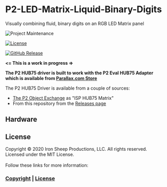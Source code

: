 # P2-LED-Matrix-Liquid-Binary-Digits
Visually combining fluid, binary digits on an RGB LED Matrix panel


![Project Maintenance][maintenance-shield]

[![License][license-shield]](LICENSE)

[![GitHub Release][releases-shield]][releases]

**<= This is a work in progress =>**

**The P2 HUB75 driver is built to work with the P2 Eval HUB75 Adapter which is available from [Parallax.com Store](https://www.parallax.com/product-category/propeller-2/)**


The P2 HUB75 Driver is available from a couple of sources:

- [The P2 Object Exchange](https://github.com/parallaxinc/propeller/tree/master/libraries/community/p2) as "ISP HUB75 Matrix"
- From this repository from the [Releases page](https://github.com/ironsheep/p2-LED-Matrix-Driver/releases)

## Hardware


## License

Copyright © 2020 Iron Sheep Productions, LLC. All rights reserved.<br />
Licensed under the MIT License. <br>
<br>
Follow these links for more information:

### [Copyright](copyright) | [License](LICENSE)

[maintenance-shield]: https://img.shields.io/badge/maintainer-stephen%40ironsheep.biz-blue.svg?style=for-the-badge

[license-shield]: https://camo.githubusercontent.com/bc04f96d911ea5f6e3b00e44fc0731ea74c8e1e9/68747470733a2f2f696d672e736869656c64732e696f2f6769746875622f6c6963656e73652f69616e74726963682f746578742d646976696465722d726f772e7376673f7374796c653d666f722d7468652d6261646765

[releases-shield]: https://img.shields.io/github/release/ironsheep/p2-LED-Matrix-Driver.svg?style=for-the-badge

[releases]: https://github.com/ironsheep/p2-LED-Matrix-Driver/releases
